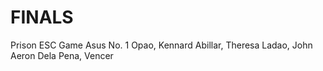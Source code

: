 # FINALS
Prison ESC Game
Asus No. 1
Opao, Kennard
Abillar, Theresa
Ladao, John Aeron
Dela Pena, Vencer
